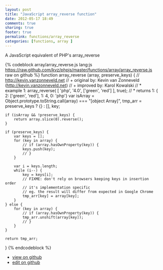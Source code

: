 ```yaml
---
layout: post
title: "JavaScript array_reverse function"
date: 2012-05-17 18:49
comments: true
sharing: true
footer: true
permalink: functions/array_reverse
categories: [functions, array ]
---
```

A JavaScript equivalent of PHP's array_reverse
<!-- more -->
{% codeblock array/array_reverse.js lang:js https://raw.github.com/kvz/phpjs/master/functions/array/array_reverse.js raw on github %}
function array_reverse (array, preserve_keys) {
    // http://kevin.vanzonneveld.net
    // +   original by: Kevin van Zonneveld (http://kevin.vanzonneveld.net)
    // +   improved by: Karol Kowalski
    // *     example 1: array_reverse( [ 'php', '4.0', ['green', 'red'] ], true);
    // *     returns 1: { 2: ['green', 'red'], 1: 4, 0: 'php'}
    var isArray = Object.prototype.toString.call(array) === "[object Array]",
        tmp_arr = preserve_keys ? {} : [],
        key;
        
    if (isArray && !preserve_keys) {
        return array.slice(0).reverse();
    }

    if (preserve_keys) {
        var keys = [];
        for (key in array) {
            // if (array.hasOwnProperty(key)) {
            keys.push(key);
            // }
        }
        
        var i = keys.length;
        while (i--) {
            key = keys[i];
            // FIXME: don't rely on browsers keeping keys in insertion order
            // it's implementation specific
            // eg. the result will differ from expected in Google Chrome
            tmp_arr[key] = array[key];
        }
    } else {
        for (key in array) {
            // if (array.hasOwnProperty(key)) {
            tmp_arr.unshift(array[key]);
            // }
        }
    }

    return tmp_arr;
}
{% endcodeblock %}
<ul>
 <li><a href="https://github.com/kvz/phpjs/blob/master/functions/array/array_reverse.js">view on github</a></li>
 <li><a href="https://github.com/kvz/phpjs/edit/master/functions/array/array_reverse.js">edit on github</a></li>
</ul>
